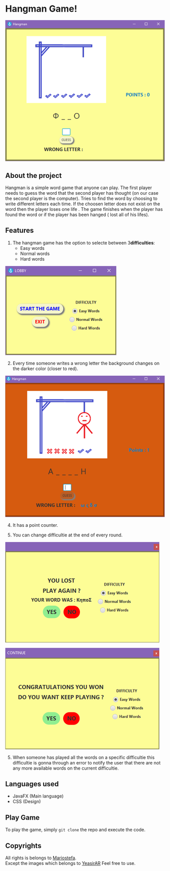 # Hangman Game! 
![Main Game](https://raw.githubusercontent.com/Mariostefa/Hangman/master/game_photos/game.png)

About the project
-
Hangman is a simple word game that anyone can play. The first player needs to guess the word that the second player has thought (on our case the second player is the computer). Tries to find the word by choosing to write different letters each time. If the choosen letter does not exist on the word then the player loses one life . The game finishes when the player has found the word or if the player has been hanged ( lost all of his lifes).


Features
-
 1. The hangman game has the option to selecte between 3**difficulties**:
	 - Easy  words  
	 - Normal words 
	 -  Hard words

![Menu](https://raw.githubusercontent.com/Mariostefa/Hangman/master/game_photos/start.png)
 
 2. Every time someone writes a wrong letter the background changes on the darker color (closer to red).
    
![wrong choices of letters](https://raw.githubusercontent.com/Mariostefa/Hangman/master/game_photos/color_change.png)
 
 4. It has a point counter.
 
 5. You can change difficultie at the end of every round.
 
 ![round lost / word not found](https://raw.githubusercontent.com/Mariostefa/Hangman/master/game_photos/lose.png)
 
 ![round won / word found ](https://raw.githubusercontent.com/Mariostefa/Hangman/master/game_photos/win.png)
 
 5. When someone has played all the words on a specific difficultie this difficultie is gonna through an error to notify the user that there are not any more available words on the current difficultie.
 
Languages used
-
 - JavaFX (Main language)
 - CSS (Design)
 
 Play Game
 -
 To play the game, simply `git clone` the repo and execute the code.
 
 Copyrights
 -
 All rights is belongs to [Mariostefa](https://github.com/Mariostefa). </br>
 Except the images which belongs to [YeasirAR](https://github.com/YeasirAR)
 Feel free to use.
